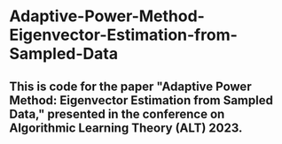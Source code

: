 # Adaptive-Power-Method-Eigenvector-Estimation-from-Sampled-Data
## This is code for the paper "Adaptive Power Method: Eigenvector Estimation from Sampled Data," presented in the conference on Algorithmic Learning Theory (ALT) 2023.
